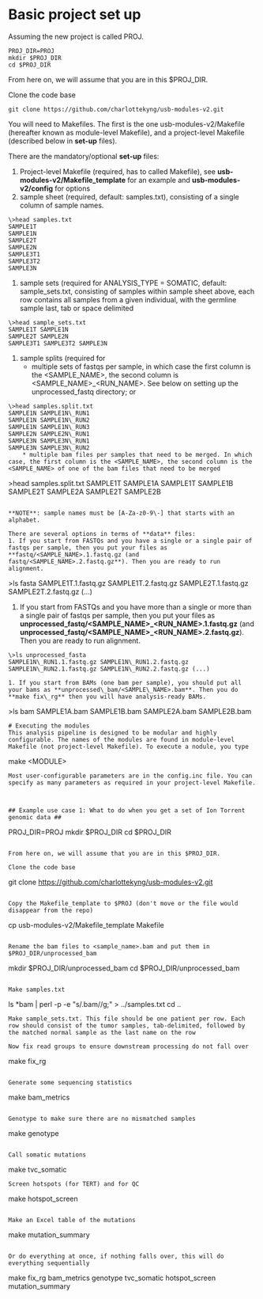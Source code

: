 # Basic project set up

Assuming the new project is called PROJ.
```
PROJ_DIR=PROJ
mkdir $PROJ_DIR
cd $PROJ_DIR
```

From here on, we will assume that you are in this $PROJ_DIR.

Clone the code base
```
git clone https://github.com/charlottekyng/usb-modules-v2.git
```

You will need to Makefiles. The first is the one usb-modules-v2/Makefile (hereafter known as module-level Makefile), and a project-level Makefile (described below in **set-up** files).

There are the mandatory/optional **set-up** files:
1. Project-level Makefile (required, has to called Makefile), see **usb-modules-v2/Makefile\_template** for an example and **usb-modules-v2/config** for options
1. sample sheet (required, default: samples.txt), consisting of a single column of sample names. 
```
\>head samples.txt
SAMPLE1T
SAMPLE1N
SAMPLE2T
SAMPLE2N
SAMPLE3T1
SAMPLE3T2
SAMPLE3N
```

1. sample sets (required for ANALYSIS_TYPE = SOMATIC, default: sample_sets.txt, consisting of samples within sample sheet above, each row contains all samples from a given individual, with the germline sample last, tab or space delimited
```
\>head sample_sets.txt
SAMPLE1T SAMPLE1N
SAMPLE2T SAMPLE2N
SAMPLE3T1 SAMPLE3T2 SAMPLE3N
```

1. sample splits (required for 
	* multiple sets of fastqs per sample, in which case the first column is the <SAMPLE_NAME>, the second column is <SAMPLE_NAME>\_<RUN_NAME>. See below on setting up the unprocessed\_fastq directory; or 
```
\>head samples.split.txt
SAMPLE1N SAMPLE1N\_RUN1
SAMPLE1N SAMPLE1N\_RUN2
SAMPLE1N SAMPLE1N\_RUN3
SAMPLE2N SAMPLE2N\_RUN1
SAMPLE3N SAMPLE3N\_RUN1
SAMPLE3N SAMPLE3N\_RUN2
	* multiple bam files per samples that need to be merged. In which case, the first column is the <SAMPLE_NAME>, the second column is the <SAMPLE_NAME> of one of the bam files that need to be merged
```
\>head samples.split.txt
SAMPLE1T SAMPLE1A
SAMPLE1T SAMPLE1B
SAMPLE2T SAMPLE2A
SAMPLE2T SAMPLE2B
```

**NOTE**: sample names must be [A-Za-z0-9\-] that starts with an alphabet.

There are several options in terms of **data** files:
1. If you start from FASTQs and you have a single or a single pair of fastqs per sample, then you put your files as **fastq/<SAMPLE_NAME>.1.fastq.gz (and fastq/<SAMPLE_NAME>.2.fastq.gz**). Then you are ready to run alignment.
```
\>ls fasta
SAMPLE1T.1.fastq.gz SAMPLE1T.2.fastq.gz SAMPLE2T.1.fastq.gz SAMPLE2T.2.fastq.gz (...)
1. If you start from FASTQs and you have more than a single or more than a single pair of fastqs per sample, then you put your files as **unprocessed\_fastq/<SAMPLE_NAME>\_<RUN_NAME>.1.fastq.gz** (and **unprocessed\_fastq/<SAMPLE_NAME>\_<RUN_NAME>.2.fastq.gz**). Then you are ready to run alignment.
```
\>ls unprocessed_fasta
SAMPLE1N\_RUN1.1.fastq.gz SAMPLE1N\_RUN1.2.fastq.gz SAMPLE1N\_RUN2.1.fastq.gz SAMPLE1N\_RUN2.2.fastq.gz (...)

1. If you start from BAMs (one bam per sample), you should put all your bams as **unprocessed\_bam/<SAMPLE\_NAME>.bam**. Then you do **make fix\_rg** then you will have analysis-ready BAMs.
```
\>ls bam
SAMPLE1A.bam SAMPLE1B.bam SAMPLE2A.bam SAMPLE2B.bam
```
# Executing the modules
This analysis pipeline is designed to be modular and highly configurable. The names of the modules are found in module-level Makefile (not project-level Makefile). To execute a nodule, you type
```
make \<MODULE\>
```
Most user-configurable parameters are in the config.inc file. You can specify as many parameters as required in your project-level Makefile.



## Example use case 1: What to do when you get a set of Ion Torrent genomic data ##

```
PROJ_DIR=PROJ
mkdir $PROJ_DIR
cd $PROJ_DIR
```

From here on, we will assume that you are in this $PROJ_DIR.

Clone the code base
```
git clone https://github.com/charlottekyng/usb-modules-v2.git
```

Copy the Makefile_template to $PROJ (don't move or the file would disappear from the repo)
```
cp usb-modules-v2/Makefile_template Makefile
```

Rename the bam files to <sample_name>.bam and put them in $PROJ_DIR/unprocessed_bam
```
mkdir $PROJ_DIR/unprocessed_bam
cd $PROJ_DIR/unprocessed_bam
```

Make samples.txt
```
ls *bam | perl -p -e "s/\.bam//g;" > ../samples.txt
cd ..
```
Make sample_sets.txt. This file should be one patient per row. Each row should consist of the tumor samples, tab-delimited, followed by the matched normal sample as the last name on the row

Now fix read groups to ensure downstream processing do not fall over
```
make fix_rg
```

Generate some sequencing statistics
```
make bam_metrics
```

Genotype to make sure there are no mismatched samples
```
make genotype
```

Call somatic mutations
```
make tvc_somatic
```
Screen hotspots (for TERT) and for QC
```
make hotspot_screen
```

Make an Excel table of the mutations
```
make mutation_summary
```

Or do everything at once, if nothing falls over, this will do everything sequentially
```
make fix_rg bam_metrics genotype tvc_somatic hotspot_screen mutation_summary
```

